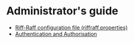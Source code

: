 Administrator's guide
=====================

 - [Riff-Raff configuration file (riffraff.properties)](properties.md)
 - [Authentication and Authorisation](auth.md)